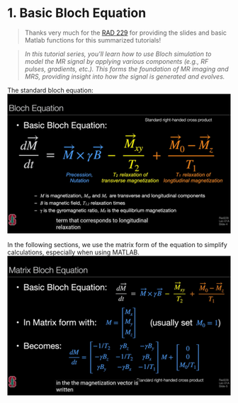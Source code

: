 # 1. Basic Bloch Equation

> Thanks very much for the [RAD 229](https://web.stanford.edu/class/rad229/) for providing the slides and basic Matlab functions for this summarized tutorials!

> *In this tutorial series, you'll learn how to use Bloch simulation to model the MR signal by applying various components (e.g., RF pulses, gradients, etc.). This forms the foundation of MR imaging and MRS, providing insight into how the signal is generated and evolves.*

The standard bloch equation:
![Standard_bloch_equation](./img/bloch_equ_1.png)

In the following sections, we use the matrix form of the equation to simplify calculations, especially when using MATLAB.
![Matrix_equation](./img/matrix_equ.png)
